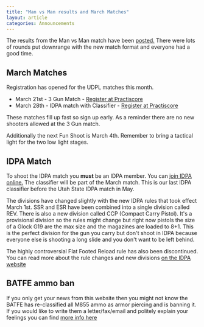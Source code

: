 ```yaml
---
title: "Man vs Man results and March Matches"
layout: article
categories: Announcements
---  
```


The results from the Man vs Man match have been [posted.](http://www.udpl.net/results/2015/2015-02-28_man_vs_man_results.pdf) There were lots of rounds put downrange with the new match format and everyone had a good time.

## March Matches

Registration has opened for the UDPL matches this month.

*   March 21st - 3 Gun Match - [Register at Practiscore](https://clubs.practiscore.com/udpl-march-3-gun/register)
*   March 28th - IDPA match with Classifier - [Register at Practiscore](https://clubs.practiscore.com/march-2015-udpl-idpa-with-classifier/register)

These matches fill up fast so sign up early. As a reminder there are no new shooters allowed at the 3 Gun match.

Additionally the next Fun Shoot is March 4th. Remember to bring a tactical light for the two low light stages.

## IDPA Match

To shoot the IDPA match you **must** be an IDPA member. You can [join IDPA online.](https://www.idpa.com/join-now) The classifier will be part of the March match. This is our last IDPA classifier before the Utah State IDPA match in May.

The divisions have changed slightly with the new IDPA rules that took effect March 1st. SSR and ESR have been combined into a single division called REV. There is also a new division called CCP (Compact Carry Pistol). It's a provisional division so the rules might change but right now pistols the size of a Glock G19 are the max size and the magazines are loaded to 8+1. This is the perfect division for the gun you carry but don't shoot in IDPA because everyone else is shooting a long slide and you don't want to be left behind.

The highly controversial Flat Footed Reload rule has also been discontinued. You can read more about the rule changes and new divisions [on the IDPA website](http://www.idpa.com/compete/rules)

## BATFE ammo ban

If you only get your news from this website then you might not know the BATFE has re-classified all M855 ammo as armor piercing and is banning it. If you would like to write them a letter/fax/email and politely explain your feelings you can find [more info here](http://nssf.org/share/blastLinks/ActionAlerts/2015/556_M855_Ball_Ammo_Ban.htm)
